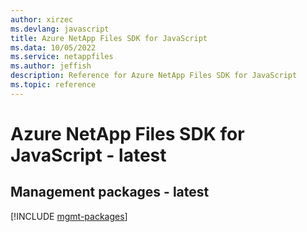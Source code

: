 ```yaml
---
author: xirzec
ms.devlang: javascript
title: Azure NetApp Files SDK for JavaScript
ms.data: 10/05/2022
ms.service: netappfiles
ms.author: jeffish
description: Reference for Azure NetApp Files SDK for JavaScript
ms.topic: reference
---
```

# Azure NetApp Files SDK for JavaScript - latest

## Management packages - latest
[!INCLUDE [mgmt-packages](netapp-files-mgmt-index.md)]
